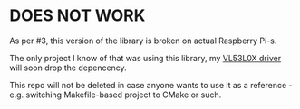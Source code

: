 # DOES NOT WORK
As per #3, this version of the library is broken on actual Raspberry Pi-s.

The only project I know of that was using this library, my [VL53L0X driver](https://github.com/mjbogusz/vl53l0x-linux)
will soon drop the depencency.

This repo will not be deleted in case anyone wants to use it as a reference -
e.g. switching Makefile-based project to CMake or such.
